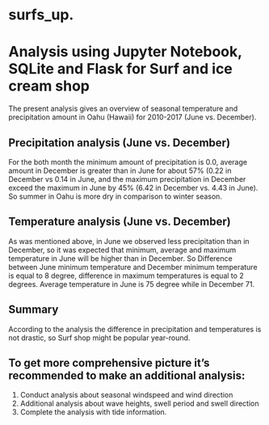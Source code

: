 # surfs_up.
# Analysis using Jupyter Notebook, SQLite and Flask for Surf and ice cream shop

The present analysis gives an overview of seasonal temperature and precipitation amount in Oahu (Hawaii) for 2010-2017 (June vs. December). 

## Precipitation analysis (June vs. December)

For the both month the minimum amount of precipitation is 0.0, average amount in December is greater than in June for about 57% (0.22 in December vs 0.14 in June, and the maximum precipitation in December exceed the maximum in June by 45% (6.42 in December vs. 4.43 in June). So summer in Oahu is more dry in comparison to winter season. 

## Temperature analysis (June vs. December)

As was mentioned above, in June we observed less precipitation than in December, so it was expected that minimum, average and maximum temperature in June will be higher than in December. So Difference between June minimum temperature and December minimum temperature is equal to 8 degree, difference in maximum temperatures is equal to 2 degrees. 
Average temperature in June is 75 degree while in December 71.

## Summary 

According to the analysis the difference in precipitation and temperatures is not drastic, so Surf shop might be popular year-round. 

## To get more comprehensive picture it’s recommended to make an additional analysis:

1.	Conduct analysis about seasonal windspeed and wind direction
2.	Additional analysis about wave heights, swell period and swell direction
3.	Complete the analysis with tide information.


